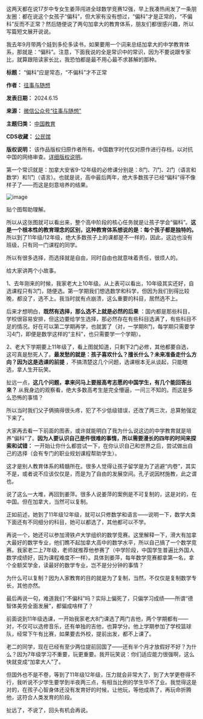 这两天都在说17岁中专女生姜萍闯进全球数学竞赛12强，早上我凑热闹发了一条朋友圈：都在说这个女孩子“偏科”，但大家有没有想过，“偏科”才是正常的，“不偏科”反而不正常？然后随便说了两句加拿大的教育体系，朋友们都很感兴趣，所以写篇短文展开说说。


我去年9月带两个娃到多伦多读书，如果要用一个词来总结加拿大的中学教育体系，那就是：“偏科”。注意，下面我说的全是常识中的常识，因为不要说跟专家比，就算跟陪读家长比，我恐怕都是最不用心最不求甚解的那种。




**标题：** “偏科”应是常态，“不偏科”才不正常  

**作者：** [往事与随想](https://chinadigitaltimes.net/space/往事与随想)  

**发表日期：** 2024.6.15  

**来源：** [微信公众号“往事与随想”](https://web.archive.org/web/https://mp.weixin.qq.com/s/HaubF2TKSkX2hLeoWFSjEg)  

**主题归类：** [中国教育](https://chinadigitaltimes.net/space/中国教育)  

**CDS收藏：** [公民馆](https://chinadigitaltimes.net/space/%E5%85%AC%E6%B0%91%E9%A6%86)  

**版权说明：** 该作品版权归原作者所有。中国数字时代仅对原作进行存档，以对抗中国的网络审查。[详细版权说明](https://chinadigitaltimes.net/chinese/copyright)。


第一个常识就是：加拿大安省9-12年级的必修课分别是：8门、7门、2门（语言和数学）和1门（语言）。也就是说，高中最后两年，绝大多数孩子已经“偏科”得不像样子了——而这是刻意培养的结果。


![image](https://chinadigitaltimes.net/chinese/files/2024/06/post-708948-666d80caead9e.)


贴个图帮助理解。


所以从这张图就可以看出来，整个高中阶段的核心任务就是让孩子学会“偏科”。**这是一个根本性的教育理念的区别，这种教育体系想说的是：每个孩子都是独特的。** 所以到了11年级/12年级，绝大多数孩子上的课都是不一样的，因此，这边也没有班级，只有同一门课程的同学。


所以有很多选择，而选择就是自由，同时自由也就意味着责任，很烦人的。


给大家讲两个小故事。


1、去年刚来的时候，我家老大上10年级。从上表可以看出，10年级其实还好，自选课程只有3门，随便选。第一学期我们想选数学和科学，但因为我们到得比较晚，都没了，选不上。我当时就有点崩溃，这么重要的科目，居然选不上。


后来才想明白，**既然有选择，那么选不上就是必然的后果** ：国内都是那些科目，学校很容易安排，但这边要给学生选择，那必然存在有些科目选满了，有些科目不足的情况。好在可以第二学期再学，也就罢了（对，一学期8门，每学期只需要学习4门，即便是数学这样的“主科”，也只需要学一个学期）。


2、老大下学期要上11年级了，看上图就知道，只剩下2门必修，其他都要自选，这可真是愁死人了。**最发愁的就是：孩子喜欢什么？擅长什么？未来准备走什么方向？因为这是选课的前提** ，不搞清楚这几个问题，选课根本无从谈起，只能瞎选，拿人生开玩笑。


扯远一点，**这几个问题，拿来问马上要报高考志愿的中国学生，有几个能回答出来？** 从我身边的观察看，绝大多数高考生是完全懵逼，一问三不知的。而这是多么恐怖的事情？


所以当时我们父子俩搞得很头疼，犯了不少低级错误，还改了两三次，总算勉强定下来了。


大家再去看一下前面的图表，或许就能明白了我为什么说这边的中学教育就是培养“偏科”了。**因为人要认识自己是件很难的事情，所以需要漫长的四年的时间来探索和试错：** 一开始让你什么都尝试一下，在你认识自己和世界之后，尝试做出自己的选择（会有专门的职业规划课程帮助学生）。


这才是别人教育体系的精髓所在。很多人觉得让孩子留学是为了逃避“内卷”，其实不是，或者说不应该仅仅是，而是为了自由的发展空间。孔子说因材施教，此之谓也。


说了这么一大堆，再回到姜萍。很多人说姜萍的案例是不可复制的，这是对的，在中国。但在加拿大，当然可以复制。


正如前述，她到了11年级12年级，就可以只修数学和语言——说明一下，数学大类下面还有不同细分的科目，她可以都选了，其他都可以不学。


再说一个，她还可以参加滑铁卢大学组织的数学竞赛。这里解释一下，滑大有加拿大最好的数学专业，他们瞧不起加拿大高中的数学水平，所以自己搞了一个数学竞赛。我家老二上7年级，老师就推荐他参赛了（中学阶段，中国学生普遍比外国人数学成绩好，因为课程难度不一样）。具体到姜萍，每年数学竞赛都拿第一名，拿个全额奖学金，读最好的数学专业，岂不是分分钟的事情？


为什么可以复制？因为人家教育的目的就是为了复制，当然，不仅仅是复制数学专长，其他亦然。


最后再说一句，难道我们“不偏科”吗？实际上偏死了，只偏学习成绩——所谓“德智体美劳全面发展”，都偏成啥样了？


前面说到11年级选课，一开始我家老大8门课选了两门吉他，两个学期都有——对，不仅可以选修音乐，还有单独的吉他，也算学分。他上学期参加了学校篮球队，经常下午有比赛，如果要去外校，提前出发，都不上课了。


老二的同学，现在已经有至少两位提前回国了——还有半个月才放假好不好？为什么？因为7年级学习不重要，玩更重要。我开玩笑说：你们适应能力很强啊，这么快就变成“加拿大人”了。


但国外也不是不卷，等到了11年级12年级，压力就会非常大了，到了大学更卷得不行，我听说不少学生要学到半夜两三点，有相当比例的学生毕不了业。我觉得这是对的，在孩子心智身体还没有发育好的时候，让他玩，等他成熟了，再玩命折腾他，这符合人类发育的阶段。


扯远了，不说了，回头有机会再说。

